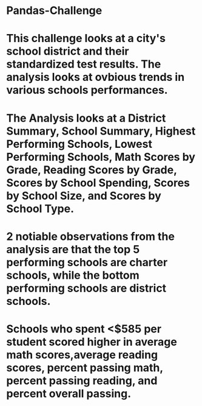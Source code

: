 # Pandas-Challenge 

# This challenge looks at a city's school district and their standardized test results. The analysis looks at ovbious trends in various schools performances.

# The Analysis looks at a District Summary, School Summary, Highest Performing Schools, Lowest Performing Schools, Math Scores by Grade, Reading Scores by Grade, Scores by School Spending, Scores by School Size, and Scores by School Type.

# 2 notiable observations from the analysis are that the top 5 performing schools are charter schools, while the bottom performing schools are district schools.
# Schools who spent <$585 per student scored higher in average math scores,average reading scores, percent passing math, percent passing reading, and percent overall passing.